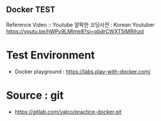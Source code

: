 ## Docker TEST

Reference Video :: Youtube 얄팍한 코딩사전 : Korean Youtuber
https://youtu.be/hWPv9LMlme8?si=obdrCWXT5iMRlhzd

# Test Environment

- Docker playground : https://labs.play-with-docker.com/

# Source : git

- https://gitlab.com/yalco/practice-docker.git
